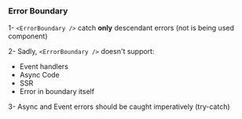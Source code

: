 ### Error Boundary

1- `<ErrorBoundary />` catch **only** descendant errors (not is being used component)

2- Sadly, `<ErrorBoundary />` doesn't support:

- Event handlers
- Async Code
- SSR
- Error in boundary itself

3- Async and Event errors should be caught imperatively (try-catch)

